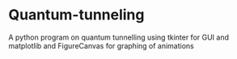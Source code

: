 # Quantum-tunneling
A python program on quantum tunnelling using tkinter for GUI and matplotlib and FigureCanvas for graphing of animations
